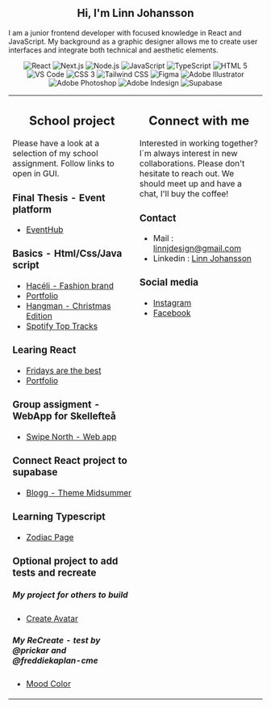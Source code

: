 ## <div align="center">Hi, I'm Linn Johansson</div>  
I am a junior frontend developer with focused knowledge in React and JavaScript. My background as a graphic designer allows me to create user interfaces and integrate both technical and aesthetic elements.</p>

<p align="center">
  <img alt="React" src="https://img.shields.io/badge/react-fff?style=for-the-badge&logo=react" />
  <img alt="Next.js" src="https://img.shields.io/badge/next.js 13-fff?style=for-the-badge&logo=nextdotjs&logoColor=000" />
  <img alt="Node.js" src="https://img.shields.io/badge/node.js-fff?style=for-the-badge&logo=nodedotjs" />
  <img alt="JavaScript" src="https://img.shields.io/badge/javascript-fff?style=for-the-badge&logo=javascript" />
  <img alt="TypeScript" src="https://img.shields.io/badge/typescript-fff?style=for-the-badge&logo=typescript" />
  <img alt="HTML 5" src="https://img.shields.io/badge/html5-fff?style=for-the-badge&logo=html5" />
  <img alt="VS Code" src="https://img.shields.io/badge/vs code-fff?style=for-the-badge&logo=visualstudiocode&logoColor=007ACC" />
  <img alt="CSS 3" src="https://img.shields.io/badge/css3-fff?style=for-the-badge&logo=css3&logoColor=1572B6" />
  <img alt="Tailwind CSS" src="https://img.shields.io/badge/tailwind-fff?style=for-the-badge&logo=tailwindcss" />
  <img alt="Figma" src="https://img.shields.io/badge/figma-fff?style=for-the-badge&logo=figma" />
  <img alt="Adobe Illustrator" src="https://img.shields.io/badge/illustrator-fff?style=for-the-badge&logo=adobeillustrator" />
  <img alt="Adobe Photoshop" src="https://img.shields.io/badge/photoshop-fff?style=for-the-badge&logo=adobephotoshop" />
  <img alt="Adobe Indesign" src="https://img.shields.io/badge/indesign-fff?style=for-the-badge&logo=adobeindesign" />
  <img alt="Supabase " src="https://img.shields.io/badge/supabase-fff?style=for-the-badge&logo=supabase" />
</p>

</td><td valign="top" width="10%">
<table><tr><td valign="top" width="50%">
  
## <div align="center"> School project  
Please have a look at a selection of my school assignment. Follow links to open in GUI.

### <div> Final Thesis - Event platform
* [EventHub](https://eventhub-web.vercel.app/)

### <div> Basics - Html/Css/Java script
* [Hacéli - Fashion brand](https://linjoh92.github.io/Haceli/)
* [Portfolio](https://linjoh92.github.io/porfolio/)
* [Hangman - Christmas Edition](https://linjoh92.github.io/Hangman-Assigment-3/)
* [Spotify Top Tracks](https://linjoh92.github.io/Spotify-top-tracks/)

### <div> Learing React
* [Fridays are the best](https://react-assignment-3-linjoh92.vercel.app/)
* [Portfolio](https://react-assignment-5.vercel.app/)

### <div> Group assigment - WebApp for Skellefteå
* [Swipe North - Web app](https://swipe-north-2.vercel.app)

### <div> Connect React project to supabase
* [Blogg - Theme Midsummer](https://my-blog-linjoh92.vercel.app/blog)

### <div> Learning Typescript 
* [Zodiac Page](https://zodiac-page.vercel.app/)
  
### <div> Optional project to add tests and recreate

##### <div> My project for others to build
* [Create Avatar](https://createavatar.vercel.app/)
  
##### <div> My ReCreate - test by @prickar and @freddiekaplan-cme
* [Mood Color](https://mood-color.vercel.app/)

</td><td valign="top" width="50%">
  
## <div align="center"> Connect with me  
Interested in working together? I´m always interest in new collaborations. Please don't hesitate to reach out. We should meet up and have a chat, I'll buy the coffee!
  
### <div> Contact
* Mail : linnjdesign@gmail.com
* Linkedin : [Linn Johansson](https://www.linkedin.com/in/linn-johansson-50724167/)

### <div> Social media
* [Instagram](https://www.instagram.com/linjoh/)
* [Facebook](https://www.facebook.com/Linnj92/)

</td></tr></table>   
<div align="center"></div>
